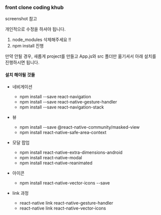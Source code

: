 ### front clone coding khub
screenshot 참고 

개인적으로 수정을 하셔야 됩니다. 

1. node_modules 삭제해주세요 !!
2. npm install 진행

만약 안될 경우, 새롭게 project를 만들고 App.js와 src 폴더만 옮기셔서 아래 설치를 진행하시면 됩니다.

#### 설치 해야될 것들

- 네비게이션
    * npm install --save react-navigation
    * npm install --save react-native-gesture-handler
    * npm install --save react-navigation-stack
    
- 뷰
    * npm install --save @react-native-community/masked-view
    * npm install react-native-safe-area-context   

- 모달 팝업
    * npm install react-native-extra-dimensions-android
    * npm install react-native-modal  
    * npm install react-native-reanimated 

- 아이콘
    * npm install react-native-vector-icons --save   

- link 과정 
    * react-native link react-native-gesture-handler
    * react-native link react-native-vector-icons

